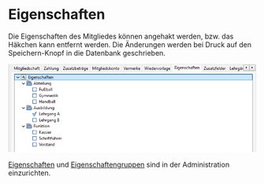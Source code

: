 # Eigenschaften

Die Eigenschaften des Mitgliedes können angehakt werden, bzw. das Häkchen kann entfernt werden. Die Änderungen werden bei Druck auf den Speichern-Knopf in die Datenbank geschrieben.

![](../../../../v3.0.x/mitglieder/content/img/EigenschaftenTab.png)

[Eigenschaften](../../administration/mitglieder/eigenschaften.md) und [Eigenschaftengruppen](../../administration/mitglieder/eigenschaften-gruppen.md) sind in der Administration einzurichten.
